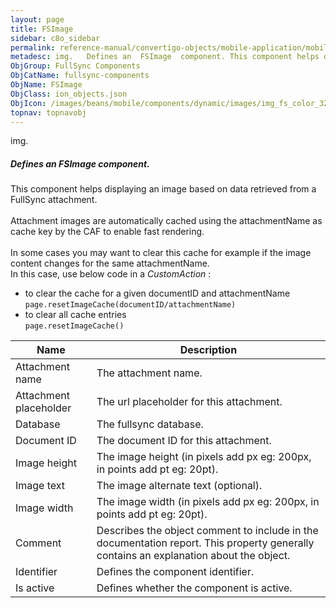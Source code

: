 ```yaml
---
layout: page
title: FSImage
sidebar: c8o_sidebar
permalink: reference-manual/convertigo-objects/mobile-application/mobile-components/fullsync-components/fsimage/
metadesc: img.   Defines an  FSImage  component. This component helps displaying an image based on data retrieved from a FullSync  attachment.  Attachment image
ObjGroup: FullSync Components
ObjCatName: fullsync-components
ObjName: FSImage
ObjClass: ion_objects.json
ObjIcon: /images/beans/mobile/components/dynamic/images/img_fs_color_32x32.png
topnav: topnavobj
---
```

img. <br/>

##### Defines an <i>FSImage</i> component.<br/>
This component helps displaying an image based on data retrieved from a FullSync  attachment.<br/>
<br/>
Attachment images are automatically cached using the attachmentName as cache key by the CAF to enable fast rendering.<br/>
<br/>
In some cases you may want to clear this cache for example if the image content changes for the same attachmentName.<br/>
In this case, use below code in a <i>CustomAction</i> :<br/>
- to clear the cache for a given documentID and attachmentName<br/>
<code>page.resetImageCache(documentID/attachmentName)</code><br/>
- to clear all cache entries<br/>
<code>page.resetImageCache()</code>

Name | Description 
--- | ---
Attachment name | The attachment name.
Attachment placeholder | The url placeholder for this attachment.
Database | The fullsync database.
Document ID | The document ID for this attachment.
Image height | The image height (in pixels add px eg: 200px, in points add pt eg: 20pt).
Image text | The image alternate text (optional).
Image width | The image width (in pixels add px eg: 200px, in points add pt eg: 20pt).
Comment | Describes the object comment to include in the documentation report.  This property generally contains an explanation about the object. 
Identifier | Defines the component identifier.  
Is active | Defines whether the component is active. 

